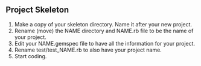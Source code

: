 Project Skeleton
---
1. Make a copy of your skeleton directory. Name it after your new project.
2. Rename (move) the NAME directory and NAME.rb file to be the name of your project.
3. Edit your NAME.gemspec file to have all the information for your project.
4. Rename test/test_NAME.rb to also have your project name.
5. Start coding.